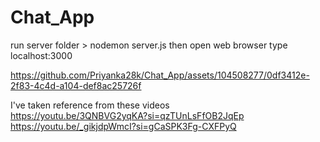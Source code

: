 # Chat_App

run server folder > nodemon server.js
then open web browser type localhost:3000

https://github.com/Priyanka28k/Chat_App/assets/104508277/0df3412e-2f83-4c4d-a104-def8ac25726f

I've taken reference from these videos<br>
https://youtu.be/3QNBVG2yqKA?si=qzTUnLsFfOB2JqEp <br>
https://youtu.be/_gikjdpWmcI?si=gCaSPK3Fg-CXFPyQ

